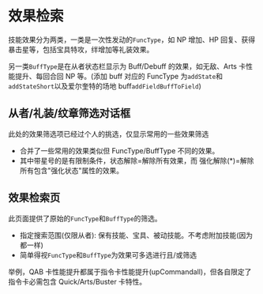 # 效果检索

技能效果分为两类，一类是一次性发动的`FuncType`，如 NP 增加、HP 回复、获得暴击星等，包括宝具特攻，绊增加等礼装效果。

另一类`BuffType`是在从者状态栏显示为 Buff/Debuff 的效果，如无敌、Arts 卡性能提升、每回合回 NP 等。(添加 buff 对应的 FuncType 为`addState`和`addStateShort`以及爱尔奎特的场地 buff`addFieldBuffToField`)

## 从者/礼装/纹章筛选对话框

此处的效果筛选项已经过个人的挑选，仅显示常用的一些效果筛选

- 合并了一些常用的效果类似但 FuncType/BuffType 不同的效果。
- 其中带星号的是有限制条件，状态解除=解除所有效果，而 强化解除(\*)=解除所有包含"强化状态"属性的效果。

## 效果检索页

此页面提供了原始的`FuncType`和`BuffType`的筛选。

- 指定搜索范围(仅限从者): 保有技能、宝具、被动技能。不考虑附加技能(因为都一样)
- 简单得视`FuncType`和`BuffType`为效果可多选进行且/或筛选

举例，QAB 卡性能提升都属于指令卡性能提升(upCommandall)，但各自限定了指令卡必需包含 Quick/Arts/Buster 卡特性。
